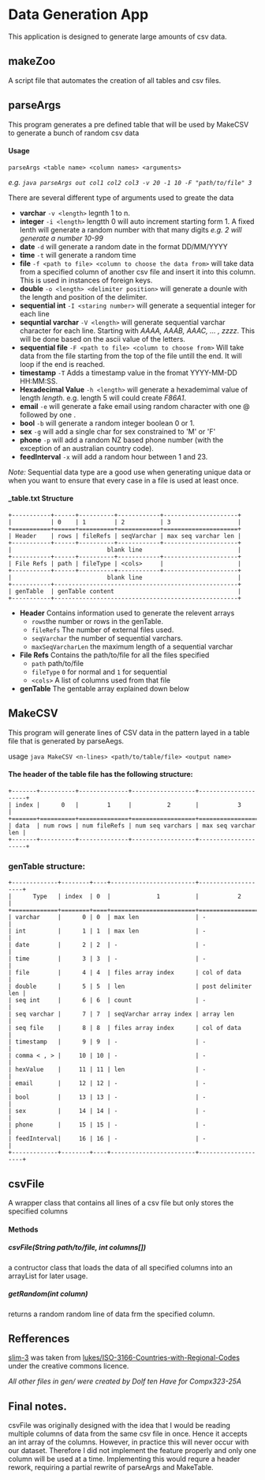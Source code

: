 # Data Generation App

This application is designed to generate large amounts of csv data.

## makeZoo

A script file that automates the creation of all tables and csv files.

## parseArgs

This program generates a pre defined table that will be used by MakeCSV to generate a bunch of random csv data

#### Usage

`parseArgs <table name> <column names> <arguments>`

_e.g. `java parseArgs out col1 col2 col3 -v 20 -1 10 -F "path/to/file" 3`_

There are several different type of arguments used to greate the data

- **varchar** `-v <length>` legnth 1 to n.
- **integer** `-i <length>` lengtth 0 will auto increment starting form 1. A fixed lenth will generate a random number with that many digits _e.g. 2 will generate a number 10-99_
- **date** `-d` will generate a random date in the format DD/MM/YYYY
- **time** `-t` will generate a random time
- **file** `-f <path to file> <column to choose the data from>` will take data from a specified column of another csv file and insert it into this column. This is used in instances of foreign keys.
- **double** `-o <length> <delimiter position>` will generate a dounle with the length and position of the delimiter.
- **sequential int** `-I <staring number>` will generate a sequential integer for each line
- **sequntial varchar** `-V <length>` will generate sequential varchar character for each line. Starting with _AAAA, AAAB, AAAC, ... , zzzz_. This will be done based on the ascii value of the letters.
- **sequential file** `-F <path to file> <column to choose from>` Will take data from the file starting from the top of the file untill the end. It will loop if the end is reached.
- **timestamp** `-T` Adds a timestamp value in the fromat YYYY-MM-DD HH:MM:SS.
- **Hexadecimal Value** `-h <length>` will generate a hexademimal value of length _length_. e.g. length 5 will could create _F86A1_.
- **email** `-e` will generate a fake email using random character with one @ followed by one .
- **bool** `-b` will generate a random integer boolean 0 or 1.
- **sex** `-g` will add a single char for sex constrained to 'M' or 'F'
- **phone** `-p` will add a random NZ based phone number (with the exception of an australian country code).
- **feedInterval** `-x` will add a random hour between 1 and 23.

_Note:_ Sequential data type are a good use when generating unique data or when you want to ensure that every case in a file is used at least once.

#### <name>_table.txt Structure
```
+-----------+------+----------+------------+---------------------+
|           | 0    | 1        | 2          | 3                   |
+===========+======+==========+============+=====================+
| Header    | rows | fileRefs | seqVarchar | max seq varchar len |
+-----------+------+----------+------------+---------------------+
|                           blank line                           |
+-----------+------+----------+------------+---------------------+
| File Refs | path | fileType | <cols>     |                     |
+-----------+------+----------+------------+---------------------+
|                           blank line                           |
+-----------+----------------------------------------------------+
| genTable  | genTable content                                   |
+-----------+----------------------------------------------------+
```

- **Header** Contains information used to generate the relevent arrays
    - `rows`the number or rows in the genTable.
    - `fileRefs` The number of external files used.
    - `seqVarchar` the number of sequential varchars. 
    - `maxSeqVarcharLen` the maximum length of a sequential varchar
- **File Refs** Contains the path/to/file for all the files specified
    - `path` path/to/file
    - `fileType` `0` for normal and `1` for sequential
    - `<cols>` A list of columns used from that file
- **genTable** The gentable array explained down below

## MakeCSV

This program will generate lines of CSV data in the pattern layed in a table file that is generated by parseAegs.

usage `java MakeCSV <n-lines> <path/to/table/file> <output name>`

#### The header of the table file has the following structure:<br />

```
+-------+----------+--------------+------------------+---------------------+
| index |      0   |        1     |          2       |           3         |
+=======+==========+==============+==================+=====================+
| data  | num rows | num fileRefs | num seq varchars | max seq varchar len |
+-------+----------+--------------+------------------+---------------------+
```

### genTable structure:

```
+-------------+--------+----+------------------------+--------------------+
|      Type   | index  | 0  |             1          |           2        |
+=============+========+====+========================+====================+
| varchar     |      0 | 0  | max len                | -                  |
| int         |      1 | 1  | max len                | -                  |
| date        |      2 | 2  | -                      | -                  |
| time        |      3 | 3  | -                      | -                  |
| file        |      4 | 4  | files array index      | col of data        |
| double      |      5 | 5  | len                    | post delimiter len |
| seq int     |      6 | 6  | count                  | -                  |
| seq varchar |      7 | 7  | seqVarchar array index | array len          |
| seq file    |      8 | 8  | files array index      | col of data        |
| timestamp   |      9 | 9  | -                      | -                  |
| comma < , > |     10 | 10 | -                      | -                  |
| hexValue    |     11 | 11 | len                    | -                  |
| email       |     12 | 12 | -                      | -                  |
| bool        |     13 | 13 | -                      | -                  |
| sex         |     14 | 14 | -                      | -                  |
| phone       |     15 | 15 | -                      | -                  |
| feedInterval|     16 | 16 | -                      | -                  |
+-------------+--------+----+------------------------+--------------------+
```

## csvFile

A wrapper class that contains all lines of a csv file but only stores the specified columns

#### Methods

##### csvFile(String path/to/file, int columns[])

a contructor class that loads the data of all specified columns into an arrayList for later usage.

##### getRandom(int _column_)

returns a random random line of data frm the specified column.

## Refferences

[slim-3](slim-3.csv) was taken from [lukes/ISO-3166-Countries-with-Regional-Codes](https://github.com/lukes/ISO-3166-Countries-with-Regional-Codes) under the creative commons licence.



_All other files in gen/ were created by Dolf ten Have for Compx323-25A_


## Final notes. 

csvFile was originally designed with the idea that I would be reading multiple columns of data from the same csv file in once. Hence it accepts an int array of the columns. However, in practice this will never occur with our dataset. Therefore I did not implement the feature properly and only one column will be used at a time. Implementing this would requre a header rework, requiring a partial rewrite of parseArgs and MakeTable.
